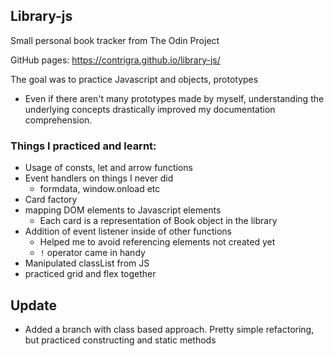 ## Library-js

Small personal book tracker from The Odin Project

GitHub pages: https://contrigra.github.io/library-js/

The goal was to practice Javascript and objects, prototypes

- Even if there aren't many prototypes made by myself, understanding the
  underlying concepts drastically improved my documentation comprehension.

### Things I practiced and learnt:

- Usage of consts, let and arrow functions
- Event handlers on things I never did
    - formdata, window.onload etc
- Card factory
- mapping DOM elements to Javascript elements
    - Each card is a representation of Book object in the library
- Addition of event listener inside of other functions
    - Helped me to avoid referencing elements not created yet
    - `!` operator came in handy
- Manipulated classList from JS
- practiced grid and flex together

## Update

- Added a branch with class based approach. Pretty simple refactoring, but
  practiced constructing and static methods